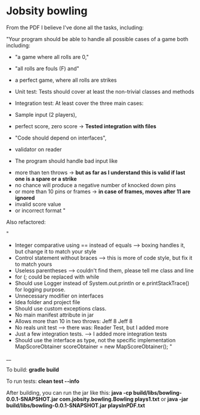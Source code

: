 # Jobsity bowling

From the PDF I believe I've done all the tasks, including:


"Your program should be able to handle all possible cases of a game both including:
- "a game where all rolls are 0,"
- "all rolls are fouls (F) and"
- a perfect game, where all rolls are strikes

- Unit test: Tests should cover at least the non-trivial classes and methods
- Integration test: At least cover the three main cases:
- Sample input (2 players),
- perfect score, zero score -> **Tested integration with files**

- "Code should depend on interfaces",


- validator on reader
 * The program should handle bad input like
 - more than ten throws -> **but as far as I understand this is valid if last one is a spare or a strike**
 - no chance will produce a negative number of knocked down pins
 - or more than 10 pins or frames -> **in case of frames, moves after 11 are ignored**
 - invalid score value
 - or incorrect format
"

Also refactored:

"
* Integer  comparative using == instead of equals --> boxing handles it, but change it to match your style
* Control statement without braces --> this is more of code style, but fix it to match yours
* Useless parentheses --> couldn't find them, please tell me class and line
* for (; could be replaced with while
* Should use Logger instead of System.out.println or e.printStackTrace() for logging purpose.
* Unnecessary modifier on interfaces
* Idea folder and project file
* Should use custom exceptions class.
* No main manifest attribute in jar
* Allows more than 10 in two throws: Jeff 8 Jeff 8
* No reals unit test --> there was: Reader Test, but I added more
* Just a few integration tests. --> I added more integration tests
* Should use the interface as type, not the specific implementation         
	MapScoreObtainer scoreObtainer = new MapScoreObtainer();
"

__

To build:
    **gradle build**

To run tests:
    **clean test --info**

After building, you can run the jar like this:
    **java -cp build/libs/bowling-0.0.1-SNAPSHOT.jar com.jobsity.bowling.Bowling plays1.txt**
    or **java -jar build/libs/bowling-0.0.1-SNAPSHOT.jar playsInPDF.txt**
